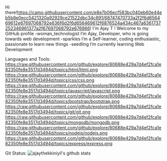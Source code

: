 Hi there!https://camo.githubusercontent.com/e8e7b06ecf583bc040eb60e44eb5b8e0ecc5421320a92929ce21522dbc34c891/68747470733a2f2f6d656469612e67697068792e636f6d2f6d656469612f6876524a434c467a6361737252346961377a2f67697068792e676966! I'm Ajay T !
Welcome to my GitHub profile
-woman_technologist I’m Ajay, Developer, who is going towards web development
-sparkles I’m a Self-learner, coding enthusiastic, passionate to learn new things
-seedling I’m currently learning Web Development

Languages and Tools:
https://raw.githubusercontent.com/github/explore/80688e429a7d4ef2fca1e82350fe8e3517d3494d/topics/html/html.png
https://raw.githubusercontent.com/github/explore/80688e429a7d4ef2fca1e82350fe8e3517d3494d/topics/css/css.png
https://raw.githubusercontent.com/github/explore/80688e429a7d4ef2fca1e82350fe8e3517d3494d/topics/javascript/javascript.png
https://raw.githubusercontent.com/github/explore/80688e429a7d4ef2fca1e82350fe8e3517d3494d/topics/bootstrap/bootstrap.png
https://raw.githubusercontent.com/github/explore/80688e429a7d4ef2fca1e82350fe8e3517d3494d/topics/git/git.png
https://raw.githubusercontent.com/github/explore/80688e429a7d4ef2fca1e82350fe8e3517d3494d/topics/mongodb/mongodb.png
https://raw.githubusercontent.com/github/explore/80688e429a7d4ef2fca1e82350fe8e3517d3494d/topics/nodejs/nodejs.png
https://raw.githubusercontent.com/github/explore/80688e429a7d4ef2fca1e82350fe8e3517d3494d/topics/express/express.png

Git Status:
![ajaythekkiniyil's github stats](https://github-readme-stats.vercel.app/api?username=ajaythekkiniyil&show_icons=true&theme=radical)
